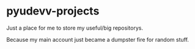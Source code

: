 # pyudevv-projects

Just a place for me to store my useful/big repositorys.

Because my main account just became a dumpster fire for random stuff.
